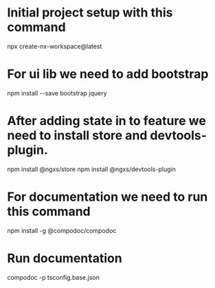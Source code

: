 # Initial project setup with this command
npx create-nx-workspace@latest

# For ui lib we need to add bootstrap
npm install --save bootstrap jquery

# After adding state in to feature we need to install store and devtools-plugin.
npm install @ngxs/store
npm install @ngxs/devtools-plugin

# For documentation we need to run this command
npm install -g @compodoc/compodoc

# Run documentation
compodoc -p tsconfig.base.json
